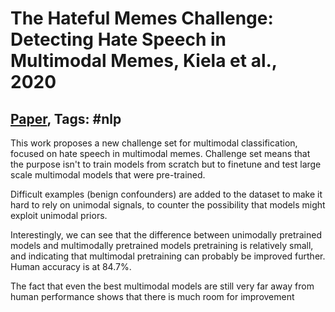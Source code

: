 # The Hateful Memes Challenge: Detecting Hate Speech in Multimodal Memes, Kiela et al., 2020

## [Paper](https://arxiv.org/abs/2005.04790), Tags: \#nlp

This work proposes a new challenge set for multimodal classification, focused on hate speech in multimodal memes. Challenge set means that the purpose isn't to train models from scratch but to finetune and test large scale multimodal models that were pre-trained.

Difficult examples (benign confounders) are added to the dataset to make it hard to rely on unimodal signals, to counter the possibility that models might exploit unimodal priors.

Interestingly, we can see that the difference between unimodally pretrained models and multimodally pretrained models pretraining is relatively small,  and indicating that multimodal pretraining can probably be improved further. Human accuracy is at 84.7%. 

The fact that even the best multimodal models are still very far away from human performance shows that there is much room for improvement
